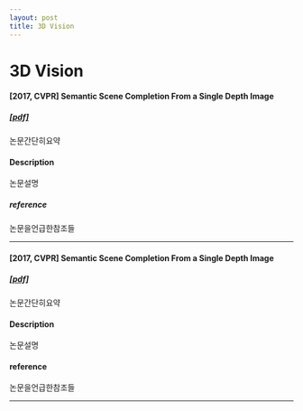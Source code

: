 ```yaml
---
layout: post
title: 3D Vision
---
```

3D Vision
=============
#### **[2017, CVPR] Semantic Scene Completion From a Single Depth Image** 
##### [[pdf]](https://arxiv.org/abs/1611.08974)
논문간단히요약  

#### **Description**
논문설명

##### **reference**
논문을언급한참조들
* * *
#### **[2017, CVPR] Semantic Scene Completion From a Single Depth Image** 
##### [[pdf]](https://arxiv.org/abs/1611.08974)
논문간단히요약

#### **Description**
논문설명

#### **reference**
논문을언급한참조들
* * *
